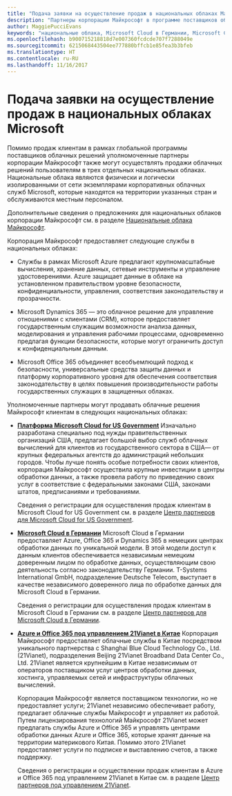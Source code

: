 ```yaml
---
title: "Подача заявки на осуществление продаж в национальных облаках Майкрософт | Центр партнеров"
description: "Партнеры корпорации Майкрософт в программе поставщиков облачных решений могут осуществлять продажи клиентам, зарегистрированным в поддерживаемых национальных облаках."
author: MaggiePucciEvans
keywords: "национальные облака, Microsoft Cloud в Германии, Microsoft Cloud for US Government, 21Vianet, Microsoft Cloud в Китае"
ms.openlocfilehash: b900715218818d7e007360fcdcde707f7288049e
ms.sourcegitcommit: 6215068443504ee777880bffcb1e85fea3b3bfeb
ms.translationtype: HT
ms.contentlocale: ru-RU
ms.lasthandoff: 11/16/2017
---
```

# <a name="apply-to-sell-in-microsoft-national-clouds"></a>Подача заявки на осуществление продаж в национальных облаках Microsoft

Помимо продаж клиентам в рамках глобальной программы поставщиков облачных решений уполномоченные партнеры корпорации Майкрософт также могут осуществлять продажи облачных решений пользователям в трех отдельных национальных облаках. Национальные облака являются физически и логически изолированными от сети экземплярами корпоративных облачных служб Microsoft, которые находятся на территории указанных стран и обслуживаются местным персоналом. 

Дополнительные сведения о предложениях для национальных облаков корпорации Майкрософт см. в разделе [Национальные облака Майкрософт](https://www.microsoft.com/trustcenter/cloudservices/nationalcloud).

Корпорация Майкрософт предоставляет следующие службы в национальных облаках:

-   Службы в рамках Microsoft Azure предлагают крупномасштабные вычисления, хранение данных, сетевые инструменты и управление удостоверениями. Azure защищает данные в облаке на установленном правительством уровне безопасности, конфиденциальности, управления, соответствия законодательству и прозрачности.

-   Microsoft Dynamics 365 — это облачное решение для управление отношениями с клиентами (CRM), которое предоставляет государственным служащим возможности анализа данных, моделирования и управления рабочими процессами, одновременно предлагая функции безопасности, которые могут ограничить доступ к конфиденциальным данным.

-   Microsoft Office 365 объединяет всеобъемлющий подход к безопасности, универсальные средства защиты данных и платформу корпоративного уровня для обеспечения соответствия законодательству в целях повышения производительности работы государственных служащих в защищенных облаках.

Уполномоченные партнеры могут продавать облачные решения Майкрософт клиентам в следующих национальных облаках:

-   [**Платформа Microsoft Cloud for US Government**](https://www.microsoft.com/trustcenter/cloudservices/nationalcloud#Microsoft_Cloud_for_US) Изначально разработана специально под нужды правительственных организаций США, предлагает большой выбор служб облачных вычислений для клиентов из государственного сектора в США— от крупных федеральных агентств до администраций небольших городов. Чтобы лучше понять особые потребности своих клиентов, корпорация Майкрософт осуществила крупные инвестиции в центры обработки данных, а также провела работу по приведению своих услуг в соответствие с федеральными законами США, законами штатов, предписаниями и требованиями. 

    Сведения о регистрации для осуществления продаж клиентам в Microsoft Cloud for US Government см. в разделе [Центр партнеров для Microsoft Cloud for US Government](partner-center-for-microsoft-us-govt-cloud.md).

-   [**Microsoft Cloud в Германии**](https://www.microsoft.com/trustcenter/cloudservices/nationalcloud#Microsoft_Cloud_Germany) Microsoft Cloud в Германии предоставляет Azure, Office 365 и Dynamics 365 в немецких центрах обработки данных по уникальной модели. В этой модели доступ к данным клиентов обеспечивается независимым немецким доверенным лицом по обработке данных, осуществляющим свою деятельность согласно законодательству Германии. T-Systems International GmbH, подразделение Deutsche Telecom, выступает в качестве независимого доверенного лица по обработке данных для Microsoft Cloud в Германии. 

    Сведения о регистрации для осуществления продаж клиентам в Microsoft Cloud в Германии см. в разделе [Центр партнеров для Microsoft Cloud в Германии](partner-center-for-microsoft-cloud-germany.md). 
    
-   [**Azure и Office 365 под управлением 21Vianet в Китае**](https://www.microsoft.com/trustcenter/cloudservices/nationalcloud#Microsoft_Cloud_for_China) Корпорация Майкрософт предоставляет облачные службы в Китае посредством уникального партнерства с Shanghai Blue Cloud Technology Co., Ltd. (21Vianet), подразделения Beijing 21Vianet Broadband Data Center Co., Ltd. 21Vianet является крупнейшим в Китае независимым от операторов поставщиком услуг центров обработки данных, хостинга, управляемых сетей и инфраструктуры облачных вычислений. 

    Корпорация Майкрософт является поставщиком технологии, но не предоставляет услуги; 21Vianet независимо обеспечивает работу, предлагает облачные службы Майкрософт и управляет их работой. Путем лицензирования технологий Майкрософт 21Vianet может предлагать службы Azure и Office 365 и управлять центрами обработки данных Azure и Office 365, которые хранят данные на территории материкового Китая. Помимо этого 21Vianet предоставляет услуги по подписке и выставлению счетов, а также поддержку.

    Сведения о регистрации и осуществлении продаж клиентам в Azure и Office 365 под управлением 21Vianet в Китае см. в разделе [Центр партнеров под управлением 21Vianet](https://msdn.microsoft.com/partner-china/index). 